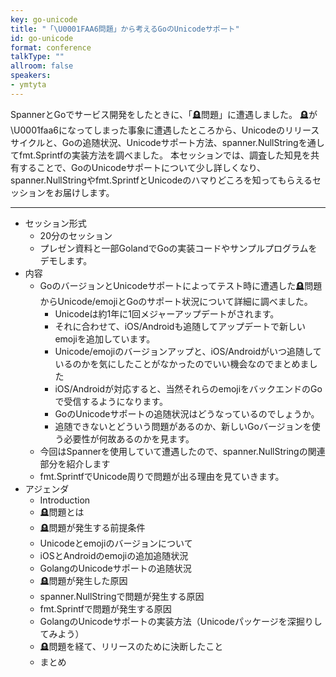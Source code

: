 ```yaml
---
key: go-unicode
title: "「\U0001FAA6問題」から考えるGoのUnicodeサポート"
id: go-unicode
format: conference
talkType: ""
allroom: false
speakers:
- ymtyta
---
```

SpannerとGoでサービス開発をしたときに、「🪦問題」に遭遇しました。
🪦が\U0001faa6になってしまった事象に遭遇したところから、Unicodeのリリースサイクルと、Goの追随状況、Unicodeサポート方法、spanner.NullStringを通してfmt.Sprintfの実装方法を調べました。
本セッションでは、調査した知見を共有することで、GoのUnicodeサポートについて少し詳しくなり、spanner.NullStringやfmt.SprintfとUnicodeのハマりどころを知ってもらえるセッションをお届けします。

---

* セッション形式
  * 20分のセッション
  * プレゼン資料と一部GolandでGoの実装コードやサンプルプログラムをデモします。
* 内容
  * GoのバージョンとUnicodeサポートによってテスト時に遭遇した🪦問題からUnicode/emojiとGoのサポート状況について詳細に調べました。
    * Unicodeは約1年に1回メジャーアップデートがされます。
    * それに合わせて、iOS/Androidも追随してアップデートで新しいemojiを追加しています。
    * Unicode/emojiのバージョンアップと、iOS/Androidがいつ追随しているのかを気にしたことがなかったのでいい機会なのでまとめました
    * iOS/Androidが対応すると、当然それらのemojiをバックエンドのGoで受信するようになります。
    * GoのUnicodeサポートの追随状況はどうなっているのでしょうか。
    * 追随できないとどういう問題があるのか、新しいGoバージョンを使う必要性が何故あるのかを見ます。
  * 今回はSpannerを使用していて遭遇したので、spanner.NullStringの関連部分を紹介します
  * fmt.SprintfでUnicode周りで問題が出る理由を見ていきます。
* アジェンダ
  * Introduction
  * 🪦問題とは
  * 🪦問題が発生する前提条件
  * Unicodeとemojiのバージョンについて
  * iOSとAndroidのemojiの追加追随状況
  * GolangのUnicodeサポートの追随状況
  * 🪦問題が発生した原因
  * spanner.NullStringで問題が発生する原因
  * fmt.Sprintfで問題が発生する原因
  * GolangのUnicodeサポートの実装方法（Unicodeパッケージを深掘りしてみよう）
  * 🪦問題を経て、リリースのために決断したこと
  * まとめ